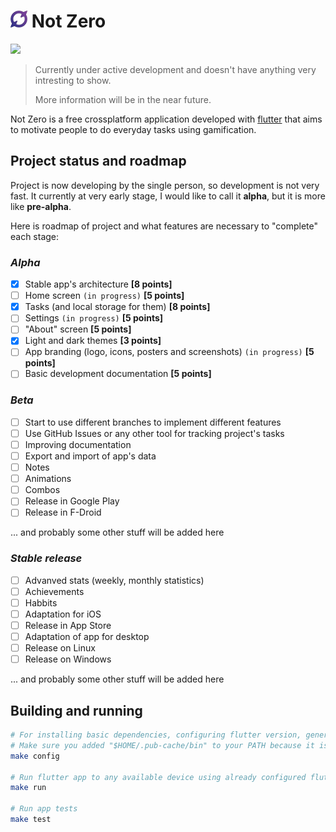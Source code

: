 # <img src="assets/logo-colored.svg" width="27"> **Not Zero**

<a href="./LICENSE.md"><img src="https://img.shields.io/badge/license-GPLv3-blue.svg"></a>

> Currently under active development and doesn't have anything very intresting to show.
>
> More information will be in the near future.

Not Zero is a free crossplatform application developed with [flutter](https://flutter.dev) that aims to motivate people to do everyday tasks using gamification.

## Project status and roadmap

Project is now developing by the single person, so development is not very fast.
It currently at very early stage, I would like to call it **alpha**, but it is more like **pre-alpha**.

Here is roadmap of project and what features are necessary to "complete" each stage:

### _Alpha_

- [x] Stable app's architecture **[8 points]**
- [ ] Home screen `(in progress)`  **[5 points]**
- [x] Tasks (and local storage for them) **[8 points]**
- [ ] Settings  `(in progress)` **[5 points]**
- [ ] "About" screen **[5 points]**
- [x] Light and dark themes **[3 points]**
- [ ] App branding (logo, icons, posters and screenshots) `(in progress)` **[5 points]**
- [ ] Basic development documentation **[5 points]**

### _Beta_

- [ ] Start to use different branches to implement different features
- [ ] Use GitHub Issues or any other tool for tracking project's tasks
- [ ] Improving documentation
- [ ] Export and import of app's data
- [ ] Notes
- [ ] Animations
- [ ] Combos
- [ ] Release in Google Play
- [ ] Release in F-Droid

... and probably some other stuff will be added here

### _Stable release_

- [ ] Advanved stats (weekly, monthly statistics)
- [ ] Achievements
- [ ] Habbits
- [ ] Adaptation for iOS
- [ ] Release in App Store
- [ ] Adaptation of app for desktop
- [ ] Release on Linux
- [ ] Release on Windows

... and probably some other stuff will be added here

## Building and running

```bash
# For installing basic dependencies, configuring flutter version, generating neccesary code
# Make sure you added "$HOME/.pub-cache/bin" to your PATH because it is necessary for FVM
make config

# Run flutter app to any available device using already configured flutter version
make run

# Run app tests
make test
```

